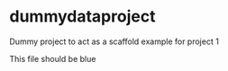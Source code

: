 # dummydataproject
Dummy project to act as a scaffold example for project 1


This file should be blue